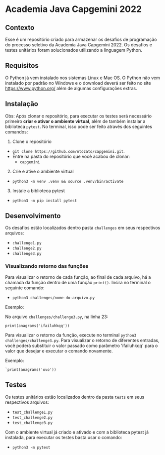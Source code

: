 # Academia Java Capgemini 2022


## Contexto

Esse é um repositório criado para armazenar os desafios de programação do processo seletivo da Academia Java Capgemini 2022. Os desafios e testes unitários foram solucionados utilizando a linguagem Python.


## Requisitos

O Python já vem instalado nos sistemas Linux e Mac OS. O Python não vem instalado por padrão no Windows e o download deverá ser feito no site https://www.python.org/ além de algumas configurações extras.


## Instalação

Obs: Após clonar o repositório, para executar os testes será necessário primeiro **criar e ativar o ambiente virtual**, além de também instalar a biblioteca `pytest`. No terminal, isso pode ser feito através dos seguintes comandos:

1. Clone o repositório

- `git clone https://github.com/ntozato/capgemini.git`.
- Entre na pasta do repositório que você acabou de clonar:
  - `capgemini`

2. Crie e ative o ambiente virtual 

- `python3 -m venv .venv && source .venv/bin/activate`

3. Instale a biblioteca pytest

- `python3 -m pip install pytest`


## Desenvolvimento

Os desafios estão localizados dentro pasta `challenges` em seus respectivos arquivos:

- `challenge1.py`
- `challenge2.py`
- `challenge3.py`

### Visualizando retorno das funções
 
 Para visualizar o retorno de cada função, ao final de cada arquivo, há a chamada da função dentro de uma função `print()`. Insira no terminal o seguinte comando:
  
  - `python3 challenges/nome-do-arquivo.py`
 
 Exemplo: 
  
  No arquivo `challenges/challenge3.py`, na linha 23:
  
  `print(anagrams('ifailuhkqq'))`
  
  
Para visualizar o retorno da função, execute no terminal `python3 challenges/challenge3.py`. Para visualizar o retorno de diferentes entradas, você poderá substituir o valor passado como parâmetro 'ifailuhkqq' para o valor que desejar e executar o comando novamente.

  Exemplo:
  
    `print(anagrams('ovo'))  
    
 
## Testes

Os testes unitários estão localizados dentro da pasta `tests` em seus respectivos arquivos:

- `test_challenge1.py`
- `test_challenge2.py`
- `test_challenge3.py`

Com o ambiente virtual já criado e ativado e com a biblioteca pytest já instalada, para executar os testes basta usar o comando:

- `python3 -m pytest`
